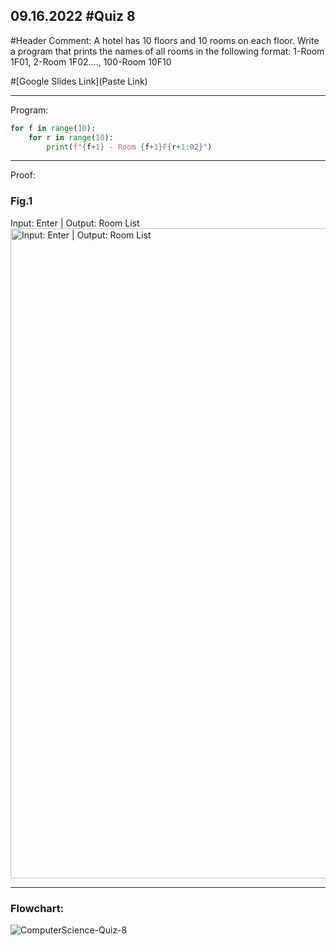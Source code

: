 ## 09.16.2022 #Quiz 8

#Header Comment: A hotel has 10 floors and 10 rooms on each floor. Write a program that prints the names of all rooms in the following format:
 1-Room 1F01, 2-Room 1F02...., 100-Room 10F10

#[Google Slides Link](Paste Link)


------------------------------------------------------------------------

Program:
```.py
for f in range(10):
    for r in range(10):
        print(f"{f+1} - Room {f+1}F{r+1:02}")
```

------------------------------------------------------------------------

Proof:
### Fig.1
Input: Enter | Output: Room List
<img width="1040" alt="Input: Enter | Output: Room List" src="https://user-images.githubusercontent.com/112055140/195855764-212aa01d-b176-426d-ba8b-417ed8a917fd.png">

------------------------------------------------------------------------

### Flowchart:
![ComputerScience-Quiz-8](https://user-images.githubusercontent.com/112055140/195855862-485d3ac1-a553-4949-9fbd-3797d8ff9be0.jpg)
